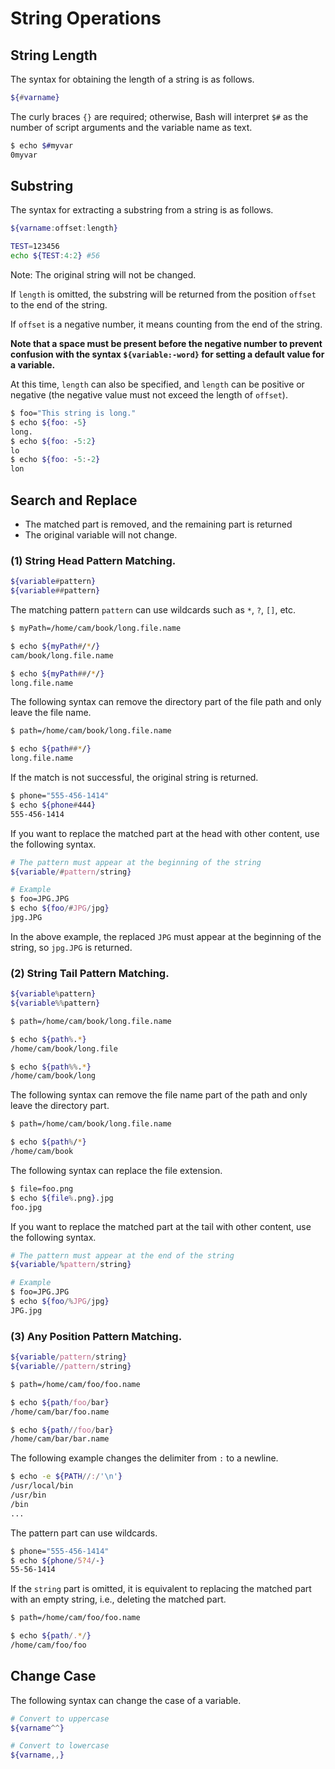 # String Operations

## String Length

The syntax for obtaining the length of a string is as follows.

```bash
${#varname}
```

The curly braces `{}` are required; otherwise, Bash will interpret `$#` as the number of script arguments and the variable name as text.

```bash
$ echo $#myvar
0myvar
```

## Substring

The syntax for extracting a substring from a string is as follows.

```bash
${varname:offset:length}
```

```bash
TEST=123456
echo ${TEST:4:2} #56
```

Note: The original string will not be changed.

If `length` is omitted, the substring will be returned from the position `offset` to the end of the string.

If `offset` is a negative number, it means counting from the end of the string. 

**Note that a space must be present before the negative number to prevent confusion with the syntax `${variable:-word}` for setting a default value for a variable.** 

At this time, `length` can also be specified, and `length` can be positive or negative (the negative value must not exceed the length of `offset`).

```bash
$ foo="This string is long."
$ echo ${foo: -5}
long.
$ echo ${foo: -5:2}
lo
$ echo ${foo: -5:-2}
lon
```

## Search and Replace

- The matched part is removed, and the remaining part is returned
- The original variable will not change.

### **(1) String Head Pattern Matching.**

```bash
${variable#pattern}
${variable##pattern}
```

The matching pattern `pattern` can use wildcards such as `*`, `?`, `[]`, etc.

```bash
$ myPath=/home/cam/book/long.file.name

$ echo ${myPath#/*/}
cam/book/long.file.name

$ echo ${myPath##/*/}
long.file.name
```

The following syntax can remove the directory part of the file path and only leave the file name.

```bash
$ path=/home/cam/book/long.file.name

$ echo ${path##*/}
long.file.name
```

If the match is not successful, the original string is returned.

```bash
$ phone="555-456-1414"
$ echo ${phone#444}
555-456-1414
```

If you want to replace the matched part at the head with other content, use the following syntax.

```bash
# The pattern must appear at the beginning of the string
${variable/#pattern/string}

# Example
$ foo=JPG.JPG
$ echo ${foo/#JPG/jpg}
jpg.JPG
```

In the above example, the replaced `JPG` must appear at the beginning of the string, so `jpg.JPG` is returned.

### **(2) String Tail Pattern Matching.**

```bash
${variable%pattern}
${variable%%pattern}
```

```bash
$ path=/home/cam/book/long.file.name

$ echo ${path%.*}
/home/cam/book/long.file

$ echo ${path%%.*}
/home/cam/book/long
```

The following syntax can remove the file name part of the path and only leave the directory part.

```bash
$ path=/home/cam/book/long.file.name

$ echo ${path%/*}
/home/cam/book
```

The following syntax can replace the file extension.

```bash
$ file=foo.png
$ echo ${file%.png}.jpg
foo.jpg
```

If you want to replace the matched part at the tail with other content, use the following syntax.

```bash
# The pattern must appear at the end of the string
${variable/%pattern/string}

# Example
$ foo=JPG.JPG
$ echo ${foo/%JPG/jpg}
JPG.jpg
```

### **(3) Any Position Pattern Matching.**

```bash
${variable/pattern/string}
${variable//pattern/string}
```

```bash
$ path=/home/cam/foo/foo.name

$ echo ${path/foo/bar}
/home/cam/bar/foo.name

$ echo ${path//foo/bar}
/home/cam/bar/bar.name
```

The following example changes the delimiter from `:` to a newline.

```bash
$ echo -e ${PATH//:/'\n'}
/usr/local/bin
/usr/bin
/bin
...
```

The pattern part can use wildcards.

```bash
$ phone="555-456-1414"
$ echo ${phone/5?4/-}
55-56-1414
```

If the `string` part is omitted, it is equivalent to replacing the matched part with an empty string, i.e., deleting the matched part.

```bash
$ path=/home/cam/foo/foo.name

$ echo ${path/.*/}
/home/cam/foo/foo
```

## Change Case

The following syntax can change the case of a variable.

```bash
# Convert to uppercase
${varname^^}

# Convert to lowercase
${varname,,}
```